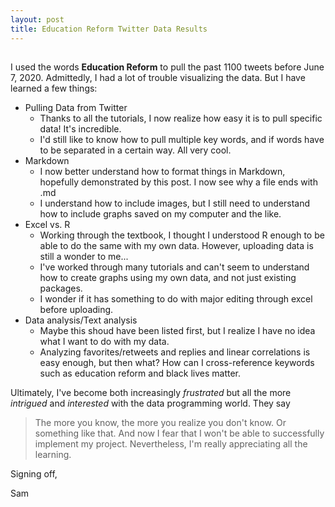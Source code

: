 ```yaml
---
layout: post
title: Education Reform Twitter Data Results
---
```


## <Education Reform Query Search>

I used the words **Education Reform** to pull the past 1100 tweets before June 7, 2020. Admittedly, I had a lot of trouble visualizing the data. But I have learned a few things:
* Pulling Data from Twitter
  * Thanks to all the tutorials, I now realize how easy it is to pull specific data! It's incredible.
  * I'd still like to know how to pull multiple key words, and if words have to be separated in a certain way. All very cool.
* Markdown
  * I now better understand how to format things in Markdown, hopefully demonstrated by this post. I now see why a file ends with .md
  * I understand how to include images, but I still need to understand how to include graphs saved on my computer and the like.
* Excel vs. R
  * Working through the textbook, I thought I understood R enough to be able to do the same with my own data. However, uploading data is still a wonder to me...
  * I've worked through many tutorials and can't seem to understand how to create graphs using my own data, and not just existing packages.
  * I wonder if it has something to do with major editing through excel before uploading.
* Data analysis/Text analysis
  * Maybe this shoud have been listed first, but I realize I have no idea what I want to do with my data.
  * Analyzing favorites/retweets and replies and linear correlations is easy enough, but then what? How can I cross-reference keywords such as education reform and black lives matter.

Ultimately, I've become both increasingly _frustrated_ but all the more _intrigued_ and _interested_ with the data programming world.
They say
> The more you know, the more you realize you don't know.
Or something like that. And now I fear that I won't be able to successfully implement my project. Nevertheless, I'm really appreciating all the learning.

Signing off,

Sam
